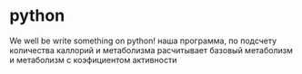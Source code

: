 # python
We well be write something on python!
наша программа, по подсчету количества каллорий и метаболизма
расчитывает базовый метаболизм и метаболизм с коэфициентом активности
